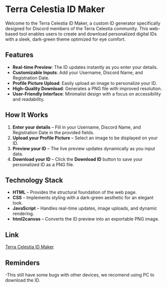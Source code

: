 # Terra Celestia ID Maker

Welcome to the Terra Celestia ID Maker, a custom ID generator specifically designed for Discord members of the Terra Celestia community. This web-based tool enables users to create and download personalized digital IDs with a sleek, dark-green theme optimized for eye comfort.

## Features
- **Real-time Preview**: The ID updates instantly as you enter your details.
- **Customizable Inputs**: Add your Username, Discord Name, and Registration Date.
- **Profile Picture Upload**: Easily upload an image to personalize your ID.
- **High-Quality Download**: Generates a PNG file with improved resolution.
- **User-Friendly Interface**: Minimalist design with a focus on accessibility and readability.

## How It Works
1. **Enter your details** – Fill in your Username, Discord Name, and Registration Date in the provided fields.
2. **Upload your Profile Picture** – Select an image to be displayed on your ID.
3. **Preview your ID** – The live preview updates dynamically as you input data.
4. **Download your ID** – Click the **Download ID** button to save your personalized ID as a PNG file.

## Technology Stack
- **HTML** – Provides the structural foundation of the web page.
- **CSS** – Implements styling with a dark-green aesthetic for an elegant look.
- **JavaScript** – Handles real-time updates, image uploads, and dynamic rendering.
- **html2canvas** – Converts the ID preview into an exportable PNG image.

## Link
[Terra Celestia ID Maker](https://yaruchi.github.io/Terra-Celestia-ID/)

## Reminders

-This still have some bugs with other devices, we recomend using PC to download the ID.
